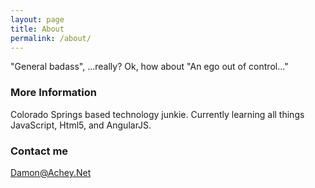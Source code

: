 ```yaml
---
layout: page
title: About
permalink: /about/
---
```


"General badass", ...really?  Ok, how about "An ego out of control..."

### More Information

Colorado Springs based technology junkie.  Currently learning all things JavaScript, Html5, and AngularJS.

### Contact me

[Damon@Achey.Net](mailto:damon@achey.net)
